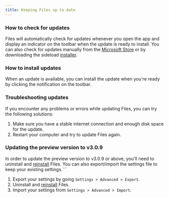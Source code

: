 ```yaml
---
title: Keeping Files up to date
---
```


### How to check for updates

Files will automatically check for updates whenever you open the app and display an indicator on the toolbar when the update is ready to install. You can also check for updates manually from the [Microsoft Store](ms-windows-store://pdp/?ProductId=9nghp3dx8hdx&cid=FilesWebsite) or by downloading the sideload [installer](/download/).

### How to install updates

When an update is available, you can install the update when you're ready by clicking the notification on the toolbar.

### Troubleshooting updates

If you encounter any problems or errors while updating Files, you can try the following solutions:
1. Make sure you have a stable internet connection and enough disk space for the update.
2. Restart your computer and try to update Files again.

### Updating the preview version to v3.0.9

In order to update the preview version to v3.0.9 or above, you'll need to uninstall and [reinstall](/download/) Files. You can also export/import the settings file to keep your existing settings.```
1. Export your settings by going `Settings > Advanced > Export`. 
2. Uninstall and [reinstall](/download/) Files.
3. Import your settings from `Settings > Advanced > Import`.
